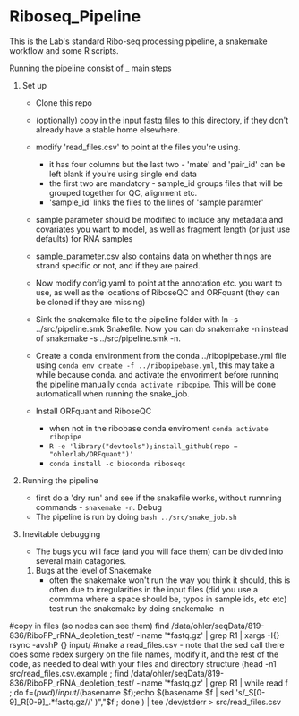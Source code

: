 # Riboseq_Pipeline
This is the Lab's standard Ribo-seq processing pipeline, a snakemake workflow and some R scripts.


Running the pipeline consist of _ main steps

1. Set up
	- Clone this repo

	- (optionally) copy in the input fastq files to this directory, if they don't already have a stable home elsewhere.
	- modify 'read_files.csv'  to point at the files you're using.
		- it has four columns but the last two - 'mate' and 'pair_id' can be left blank if you're using single end data
		- the first two are mandatory - sample_id groups files that will be grouped together for QC, alignment etc.
		- 'sample_id' links the files to the lines of 'sample paramter'
    - sample parameter should be modified to include any metadata and covariates you want to model, as well as fragment length (or just use defaults) for RNA samples
	- sample_parameter.csv also contains data on whether things are strand specific or not, and if they are paired.
	- Now modify config.yaml to point at the annotation etc. you want to use, as well as the locations of RiboseQC and ORFquant (they can be cloned if they are missing)
	- Sink the snakemake file to the pipeline folder with ln -s ../src/pipeline.smk Snakefile. Now you can do snakemake -n instead of snakemake -s ../src/pipeline.smk -n.
	- Create a conda environment from the conda ../ribopipebase.yml file using `conda env create -f ../ribopipebase.yml`, this may take a while because conda. and activate the envoriment before running the pipeline manually `conda activate ribopipe`. This will be done automaticall when running the snake_job.
	- Install ORFquant and RiboseQC
		- when not in the ribobase conda enviroment `conda activate ribopipe`
		- `R -e 'library("devtools");install_github(repo = "ohlerlab/ORFquant")'`
		- `conda install -c bioconda riboseqc`

2. Running the pipeline
    - first do a 'dry run' and see if the snakefile works, without runnning commands - `snakemake -n`. Debug
    - The pipeline is run by doing ```bash ../src/snake_job.sh```
3. Inevitable debugging
    - The bugs you will face (and you will face them) can be divided into several main catagories.
    1. Bugs at the level of Snakemake
        - often the snakemake won't run the way you think it should, this is often due to irregularities in the input files (did you use a commma where a space should be, typos in sample ids, etc etc) test run the snakemake by doing snakemake -n 
    

#copy in files (so nodes can see them)
	find /data/ohler/seqData/819-836/RiboFP_rRNA_depletion_test/ -iname '*fastq.gz' | grep R1  | xargs -I{} rsync -avshP {} input/
#make a read_files.csv - note that the sed call there does some redex surgery on the file names, modify it, and the rest of the code, as needed to deal with your files and directory structure
    (head -n1 src/read_files.csv.example ; find /data/ohler/seqData/819-836/RiboFP_rRNA_depletion_test/ -iname '*fastq.gz' | grep R1  | while read f ; do  f=$(pwd)/input/$(basename $f);echo $(basename $f | sed 's/_S[0-9]_R[0-9]_.*fastq.gz//' )","$f ; done ) | tee /dev/stderr  > src/read_files.csv

